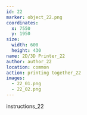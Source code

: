 ```yaml
---
id: 22
marker: object_22.png
coordinates:
  x: 7550
  y: 1950
size:
  width: 600
  height: 430
name: 2D/3D Printer_22
author: author_22
location: common
action: printing together_22
images:
  - 22_01.png
  - 22_02.png
---
```


instructions_22
